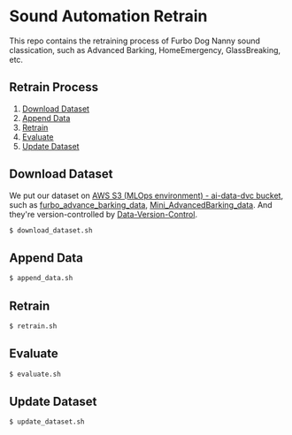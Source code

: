 # Sound Automation Retrain #

This repo contains the retraining process of Furbo Dog Nanny sound classication, such as Advanced Barking, HomeEmergency, GlassBreaking, etc.

## Retrain Process ##

1. [Download Dataset](#download-dataset)
2. [Append Data](#append-data)
3. [Retrain](#retrain)
4. [Evaluate](#evaluate)
5. [Update Dataset](#update-dataset)

## Download Dataset ##

We put our dataset on [AWS S3 (MLOps environment) - ai-data-dvc bucket](https://s3.console.aws.amazon.com/s3/buckets/ai-data-dvc?region=ap-northeast-1&tab=objects), such as [furbo_advance_barking_data](https://s3.console.aws.amazon.com/s3/buckets/ai-data-dvc?region=ap-northeast-1&prefix=furbo_advance_barking_data/&showversions=false), [Mini_AdvancedBarking_data](https://s3.console.aws.amazon.com/s3/buckets/ai-data-dvc?region=ap-northeast-1&prefix=Mini_AdvancedBarking_data/&showversions=false). And they're version-controlled by [Data-Version-Control](https://dvc.org).

```bash
$ download_dataset.sh
```

## Append Data ##

```bash
$ append_data.sh
```

## Retrain ##

```bash
$ retrain.sh
```

## Evaluate ##

```bash
$ evaluate.sh
```

## Update Dataset ##

```bash
$ update_dataset.sh
```